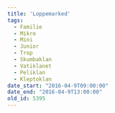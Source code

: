 ```yaml
---
title: 'Loppemarked'
tags:
  - Familie
  - Mikro
  - Mini
  - Junior
  - Trop
  - Skumbaklan
  - Vatiklanet
  - Peliklan
  - Kleptoklan
date_start: "2016-04-9T09:00:00"
date_end: "2016-04-9T13:00:00"
old_id: 5395
---
```

